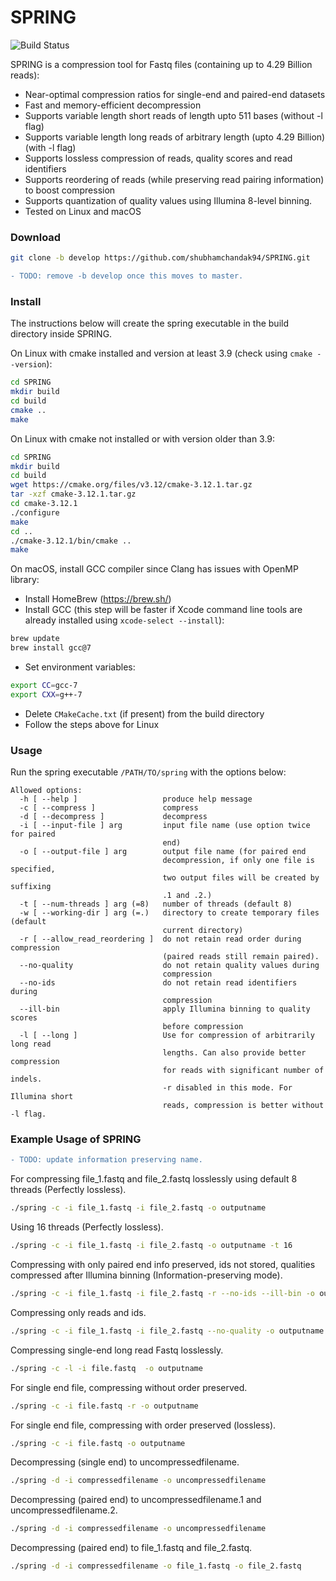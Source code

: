 # SPRING

![Build Status](https://travis-ci.org/shubhamchandak94/Spring.svg?branch=develop)

SPRING is a compression tool for Fastq files (containing up to 4.29 Billion reads):
- Near-optimal compression ratios for single-end and paired-end datasets
- Fast and memory-efficient decompression
- Supports variable length short reads of length upto 511 bases (without -l flag)
- Supports variable length long reads of arbitrary length (upto 4.29 Billion) (with -l flag)
- Supports lossless compression of reads, quality scores and read identifiers
- Supports reordering of reads (while preserving read pairing information) to boost compression
- Supports quantization of quality values using Illumina 8-level binning.
- Tested on Linux and macOS

### Download
```bash
git clone -b develop https://github.com/shubhamchandak94/SPRING.git
```
```diff
- TODO: remove -b develop once this moves to master.
```

### Install
The instructions below will create the spring executable in the build directory inside SPRING.

On Linux with cmake installed and version at least 3.9 (check using ```cmake --version```):
```bash
cd SPRING
mkdir build
cd build
cmake ..
make
```

On Linux with cmake not installed or with version older than 3.9:
```bash
cd SPRING
mkdir build
cd build
wget https://cmake.org/files/v3.12/cmake-3.12.1.tar.gz
tar -xzf cmake-3.12.1.tar.gz
cd cmake-3.12.1
./configure
make
cd ..
./cmake-3.12.1/bin/cmake ..
make
```

On macOS, install GCC compiler since Clang has issues with OpenMP library:
- Install HomeBrew (https://brew.sh/)
- Install GCC (this step will be faster if Xcode command line tools are already installed using ```xcode-select --install```):
```bash
brew update
brew install gcc@7
```
- Set environment variables:
```bash
export CC=gcc-7
export CXX=g++-7
```
- Delete ```CMakeCache.txt``` (if present) from the build directory
- Follow the steps above for Linux

### Usage
Run the spring executable ```/PATH/TO/spring``` with the options below:
```
Allowed options:
  -h [ --help ]                   produce help message
  -c [ --compress ]               compress
  -d [ --decompress ]             decompress
  -i [ --input-file ] arg         input file name (use option twice for paired 
                                  end)
  -o [ --output-file ] arg        output file name (for paired end 
                                  decompression, if only one file is specified,
                                  two output files will be created by suffixing
                                  .1 and .2.)
  -t [ --num-threads ] arg (=8)   number of threads (default 8)
  -w [ --working-dir ] arg (=.)   directory to create temporary files (default 
                                  current directory)
  -r [ --allow_read_reordering ]  do not retain read order during compression 
                                  (paired reads still remain paired).
  --no-quality                    do not retain quality values during 
                                  compression
  --no-ids                        do not retain read identifiers during 
                                  compression
  --ill-bin                       apply Illumina binning to quality scores 
                                  before compression
  -l [ --long ]                   Use for compression of arbitrarily long read 
                                  lengths. Can also provide better compression 
                                  for reads with significant number of indels. 
                                  -r disabled in this mode. For Illumina short
                                  reads, compression is better without -l flag. 
```

### Example Usage of SPRING
```diff
- TODO: update information preserving name.
```

For compressing file_1.fastq and file_2.fastq losslessly using default 8 threads (Perfectly lossless).
```bash
./spring -c -i file_1.fastq -i file_2.fastq -o outputname
```
Using 16 threads (Perfectly lossless).
```bash
./spring -c -i file_1.fastq -i file_2.fastq -o outputname -t 16
```
Compressing with only paired end info preserved, ids not stored, qualities compressed after Illumina binning (Information-preserving mode).
```bash
./spring -c -i file_1.fastq -i file_2.fastq -r --no-ids --ill-bin -o outputname
```
Compressing only reads and ids.
```bash
./spring -c -i file_1.fastq -i file_2.fastq --no-quality -o outputname
```
Compressing single-end long read Fastq losslessly.
```bash
./spring -c -l -i file.fastq  -o outputname
```
For single end file, compressing without order preserved.
```bash
./spring -c -i file.fastq -r -o outputname
```
For single end file, compressing with order preserved (lossless).
```bash
./spring -c -i file.fastq -o outputname
```
Decompressing (single end) to uncompressedfilename.
```bash
./spring -d -i compressedfilename -o uncompressedfilename
```
Decompressing (paired end) to uncompressedfilename.1 and uncompressedfilename.2.
```bash
./spring -d -i compressedfilename -o uncompressedfilename
```
Decompressing (paired end) to file_1.fastq and file_2.fastq.
```bash
./spring -d -i compressedfilename -o file_1.fastq -o file_2.fastq
```
